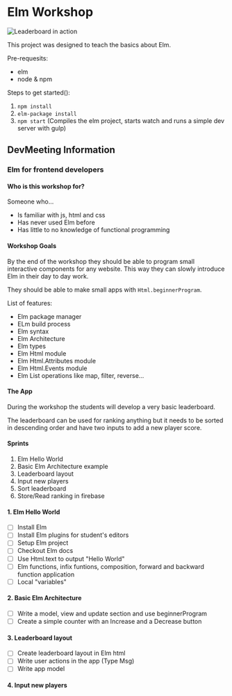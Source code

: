 # Elm Workshop

![Leaderboard in action](http://g.recordit.co/DnsFbL8TzX.gif "Leaderboard in action")

This project was designed to teach the basics about Elm.

Pre-requesits:

- elm 
- node & npm

Steps to get started():

1. `npm install`
2. `elm-package install`
3. `npm start` (Compiles the elm project, starts watch and runs a simple dev server with gulp)



## DevMeeting Information

### Elm for frontend developers

#### Who is this workshop for? 

Someone who...

- Is familiar with js, html and css
- Has never used Elm before
- Has little to no knowledge of functional programming

#### Workshop Goals

By the end of the workshop they should be able to program small interactive components for any website. This way they can slowly introduce Elm in their day to day work.

They should be able to make small apps with `Html.beginnerProgram`.

List of features:

- Elm package manager
- ELm build process
- Elm syntax
- Elm Architecture
- Elm types
- Elm Html module
- Elm Html.Attributes module
- Elm Html.Events module
- Elm List operations like map, filter, reverse...

#### The App

During the workshop the students will develop a very basic leaderboard.

The leaderboard can be used for ranking anything but it needs to be sorted in descending order and have two inputs to add a new player score.

#### Sprints

1. Elm Hello World
2. Basic Elm Architecture example
3. Leaderboard layout
4. Input new players
5. Sort leaderboard
6. Store/Read ranking in firebase

#### 1. Elm Hello World

- [ ] Install Elm
- [ ] Install Elm plugins for student's editors
- [ ] Setup Elm project 
- [ ] Checkout Elm docs
- [ ] Use Html.text to output "Hello World"
- [ ] Elm functions, infix funtions, composition, forward and backward function application
- [ ] Local "variables"

#### 2. Basic Elm Architecture

- [ ] Write a model, view and update section and use beginnerProgram
- [ ] Create a simple counter with an Increase and a Decrease button

#### 3. Leaderboard layout

- [ ] Create leaderboard layout in Elm html
- [ ] Write user actions in the app (Type Msg)
- [ ] Write app model

#### 4. Input new players
